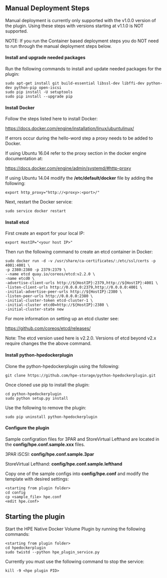 ## Manual Deployment Steps

Manual deployment is currently only supported with the v1.0.0 version of the plugin. Using these steps with versions starting at v1.1.0 is NOT supported.

NOTE: If you run the Container based deployment steps you do NOT need to run through the manual deployment steps below.

#### Install and upgrade needed packages

Run the following commands to install and update needed packages for
the plugin:

```
sudo apt-get install git build-essential libssl-dev libffi-dev python-dev python-pip open-iscsi
sudo pip install -U setuptools
sudo pip install --upgrade pip
```

#### Install Docker

Follow the steps listed here to install Docker:

https://docs.docker.com/engine/installation/linux/ubuntulinux/

If errors occur during the hello-word step a proxy needs to be added
to Docker.

If using Ubuntu 16.04 refer to the proxy section in the docker engine documentation at:

https://docs.docker.com/engine/admin/systemd/#http-proxy

If using Ubuntu 14.04 modify the **/etc/default/docker** file by adding
the following:

```
export http_proxy="http://<proxy>:<port>/"
```

Next, restart the Docker service:

```
sudo service docker restart
```

#### Install etcd

First create an export for your local IP:

```
export HostIP="<your host IP>"
```

Then run the following command to create an etcd container in Docker:

```
sudo docker run -d -v /usr/share/ca-certificates/:/etc/ssl/certs -p 4001:4001 \
-p 2380:2380 -p 2379:2379 \
--name etcd quay.io/coreos/etcd:v2.2.0 \
-name etcd0 \
-advertise-client-urls http://${HostIP}:2379,http://${HostIP}:4001 \
-listen-client-urls http://0.0.0.0:2379,http://0.0.0.0:4001 \
-initial-advertise-peer-urls http://${HostIP}:2380 \
-listen-peer-urls http://0.0.0.0:2380 \
-initial-cluster-token etcd-cluster-1 \
-initial-cluster etcd0=http://${HostIP}:2380 \
-initial-cluster-state new
```

For more information on setting up an etcd cluster see:

https://github.com/coreos/etcd/releases/

Note: The etcd version used here is v2.2.0. Versions of etcd beyond v2.x require changes the the above command.

#### Install python-hpedockerplugin

Clone the python-hpedockerplugin using the following:

```
git clone https://github.com/hpe-storage/python-hpedockerplugin.git
```

Once cloned use pip to install the plugin:

```
cd python-hpedockerplugin
sudo python setup.py install
```

Use the following to remove the plugin:

```
sudo pip uninstall python-hpedockerplugin
```

#### Configure the plugin

Sample configration files for 3PAR and StoreVirtual Lefthand are located in
the **config/hpe.conf.sample.xxx** files.

3PAR iSCSI: **config/hpe.conf.sample.3par**

StoreVirtual Lefthand: **config/hpe.conf.sample.lefthand**

Copy one of the sample configs into **config/hpe.conf** and modify the
template with desired settings:

```
<starting from plugin folder>
cd config
cp <sample_file> hpe.conf
<edit hpe.conf>
```

## Starting the plugin

Start the HPE Native Docker Volume Plugin by running the following commands:

```
<starting from plugin folder>
cd hpedockerplugin
sudo twistd --python hpe_plugin_service.py
```

Currently you must use the following command to stop the service:

```
kill -9 <hpe plugin PID>
```

